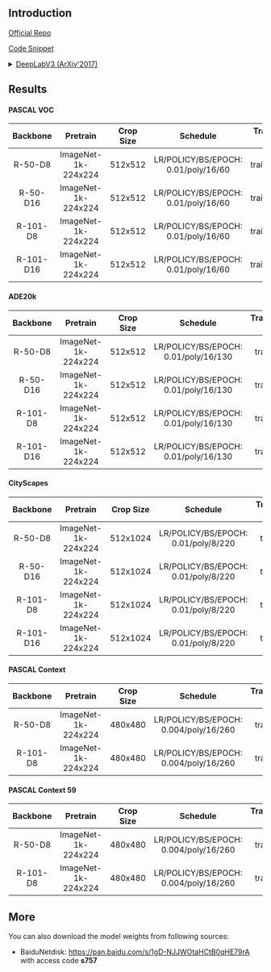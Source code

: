 ## Introduction

<a href="https://github.com/tensorflow/models/tree/master/research/deeplab">Official Repo</a>

<a href="https://github.com/SegmentationBLWX/sssegmentation/blob/main/ssseg/modules/models/segmentors/deeplabv3/deeplabv3.py">Code Snippet</a>

<details>
<summary align="left"><a href="https://arxiv.org/pdf/1706.05587.pdf">DeepLabV3 (ArXiv'2017)</a></summary>

```latex
@article{chen2017rethinking,
    title={Rethinking atrous convolution for semantic image segmentation},
    author={Chen, Liang-Chieh and Papandreou, George and Schroff, Florian and Adam, Hartwig},
    journal={arXiv preprint arXiv:1706.05587},
    year={2017}
}
```

</details>


## Results

#### PASCAL VOC
| Backbone  | Pretrain               | Crop Size  | Schedule                             | Train/Eval Set  | mIoU   | Download                                                                                                                                                                                                                                                                                                                                                                                                         |
| :-:       | :-:                    | :-:        | :-:                                  | :-:             | :-:    | :-:                                                                                                                                                                                                                                                                                                                                                                                                              |
| R-50-D8   | ImageNet-1k-224x224    | 512x512    | LR/POLICY/BS/EPOCH: 0.01/poly/16/60  | trainaug/val    | 77.72% | [cfg](https://raw.githubusercontent.com/SegmentationBLWX/sssegmentation/main/ssseg/configs/deeplabv3/deeplabv3_resnet50os8_voc.py) &#124; [model](https://github.com/SegmentationBLWX/modelstore/releases/download/ssseg_deeplabv3/deeplabv3_resnet50os8_voc_train.pth) &#124; [log](https://github.com/SegmentationBLWX/modelstore/releases/download/ssseg_deeplabv3/deeplabv3_resnet50os8_voc_train.log)       |
| R-50-D16  | ImageNet-1k-224x224    | 512x512    | LR/POLICY/BS/EPOCH: 0.01/poly/16/60  | trainaug/val    | 76.86% | [cfg](https://raw.githubusercontent.com/SegmentationBLWX/sssegmentation/main/ssseg/configs/deeplabv3/deeplabv3_resnet50os16_voc.py) &#124; [model](https://github.com/SegmentationBLWX/modelstore/releases/download/ssseg_deeplabv3/deeplabv3_resnet50os16_voc_train.pth) &#124; [log](https://github.com/SegmentationBLWX/modelstore/releases/download/ssseg_deeplabv3/deeplabv3_resnet50os16_voc_train.log)    |
| R-101-D8  | ImageNet-1k-224x224    | 512x512    | LR/POLICY/BS/EPOCH: 0.01/poly/16/60  | trainaug/val    | 79.52% | [cfg](https://raw.githubusercontent.com/SegmentationBLWX/sssegmentation/main/ssseg/configs/deeplabv3/deeplabv3_resnet101os8_voc.py) &#124; [model](https://github.com/SegmentationBLWX/modelstore/releases/download/ssseg_deeplabv3/deeplabv3_resnet101os8_voc_train.pth) &#124; [log](https://github.com/SegmentationBLWX/modelstore/releases/download/ssseg_deeplabv3/deeplabv3_resnet101os8_voc_train.log)    |
| R-101-D16 | ImageNet-1k-224x224    | 512x512    | LR/POLICY/BS/EPOCH: 0.01/poly/16/60  | trainaug/val    | 78.55% | [cfg](https://raw.githubusercontent.com/SegmentationBLWX/sssegmentation/main/ssseg/configs/deeplabv3/deeplabv3_resnet101os16_voc.py) &#124; [model](https://github.com/SegmentationBLWX/modelstore/releases/download/ssseg_deeplabv3/deeplabv3_resnet101os16_voc_train.pth) &#124; [log](https://github.com/SegmentationBLWX/modelstore/releases/download/ssseg_deeplabv3/deeplabv3_resnet101os16_voc_train.log) |

#### ADE20k
| Backbone  | Pretrain               | Crop Size  | Schedule                             | Train/Eval Set  | mIoU   | Download                                                                                                                                                                                                                                                                                                                                                                                                                  |
| :-:       | :-:                    | :-:        | :-:                                  | :-:             | :-:    | :-:                                                                                                                                                                                                                                                                                                                                                                                                                       |
| R-50-D8   | ImageNet-1k-224x224    | 512x512    | LR/POLICY/BS/EPOCH: 0.01/poly/16/130 | train/val       | 43.19% | [cfg](https://raw.githubusercontent.com/SegmentationBLWX/sssegmentation/main/ssseg/configs/deeplabv3/deeplabv3_resnet50os8_ade20k.py) &#124; [model](https://github.com/SegmentationBLWX/modelstore/releases/download/ssseg_deeplabv3/deeplabv3_resnet50os8_ade20k_train.pth) &#124; [log](https://github.com/SegmentationBLWX/modelstore/releases/download/ssseg_deeplabv3/deeplabv3_resnet50os8_ade20k_train.log)       |
| R-50-D16  | ImageNet-1k-224x224    | 512x512    | LR/POLICY/BS/EPOCH: 0.01/poly/16/130 | train/val       | 41.41% | [cfg](https://raw.githubusercontent.com/SegmentationBLWX/sssegmentation/main/ssseg/configs/deeplabv3/deeplabv3_resnet50os16_ade20k.py) &#124; [model](https://github.com/SegmentationBLWX/modelstore/releases/download/ssseg_deeplabv3/deeplabv3_resnet50os16_ade20k_train.pth) &#124; [log](https://github.com/SegmentationBLWX/modelstore/releases/download/ssseg_deeplabv3/deeplabv3_resnet50os16_ade20k_train.log)    |
| R-101-D8  | ImageNet-1k-224x224    | 512x512    | LR/POLICY/BS/EPOCH: 0.01/poly/16/130 | train/val       | 45.16% | [cfg](https://raw.githubusercontent.com/SegmentationBLWX/sssegmentation/main/ssseg/configs/deeplabv3/deeplabv3_resnet101os8_ade20k.py) &#124; [model](https://github.com/SegmentationBLWX/modelstore/releases/download/ssseg_deeplabv3/deeplabv3_resnet101os8_ade20k_train.pth) &#124; [log](https://github.com/SegmentationBLWX/modelstore/releases/download/ssseg_deeplabv3/deeplabv3_resnet101os8_ade20k_train.log)    |
| R-101-D16 | ImageNet-1k-224x224    | 512x512    | LR/POLICY/BS/EPOCH: 0.01/poly/16/130 | train/val       | 43.45% | [cfg](https://raw.githubusercontent.com/SegmentationBLWX/sssegmentation/main/ssseg/configs/deeplabv3/deeplabv3_resnet101os16_ade20k.py) &#124; [model](https://github.com/SegmentationBLWX/modelstore/releases/download/ssseg_deeplabv3/deeplabv3_resnet101os16_ade20k_train.pth) &#124; [log](https://github.com/SegmentationBLWX/modelstore/releases/download/ssseg_deeplabv3/deeplabv3_resnet101os16_ade20k_train.log) |

#### CityScapes
| Backbone  | Pretrain               | Crop Size  | Schedule                             | Train/Eval Set  | mIoU   | Download                                                                                                                                                                                                                                                                                                                                                                                                                              |
| :-:       | :-:                    | :-:        | :-:                                  | :-:             | :-:    | :-:                                                                                                                                                                                                                                                                                                                                                                                                                                   |
| R-50-D8   | ImageNet-1k-224x224    | 512x1024   | LR/POLICY/BS/EPOCH: 0.01/poly/8/220  | train/val       | 79.62% | [cfg](https://raw.githubusercontent.com/SegmentationBLWX/sssegmentation/main/ssseg/configs/deeplabv3/deeplabv3_resnet50os8_cityscapes.py) &#124; [model](https://github.com/SegmentationBLWX/modelstore/releases/download/ssseg_deeplabv3/deeplabv3_resnet50os8_cityscapes_train.pth) &#124; [log](https://github.com/SegmentationBLWX/modelstore/releases/download/ssseg_deeplabv3/deeplabv3_resnet50os8_cityscapes_train.log)       |
| R-50-D16  | ImageNet-1k-224x224    | 512x1024   | LR/POLICY/BS/EPOCH: 0.01/poly/8/220  | train/val       | 78.19% | [cfg](https://raw.githubusercontent.com/SegmentationBLWX/sssegmentation/main/ssseg/configs/deeplabv3/deeplabv3_resnet50os16_cityscapes.py) &#124; [model](https://github.com/SegmentationBLWX/modelstore/releases/download/ssseg_deeplabv3/deeplabv3_resnet50os16_cityscapes_train.pth) &#124; [log](https://github.com/SegmentationBLWX/modelstore/releases/download/ssseg_deeplabv3/deeplabv3_resnet50os16_cityscapes_train.log)    |
| R-101-D8  | ImageNet-1k-224x224    | 512x1024   | LR/POLICY/BS/EPOCH: 0.01/poly/8/220  | train/val       | 80.28% | [cfg](https://raw.githubusercontent.com/SegmentationBLWX/sssegmentation/main/ssseg/configs/deeplabv3/deeplabv3_resnet101os8_cityscapes.py) &#124; [model](https://github.com/SegmentationBLWX/modelstore/releases/download/ssseg_deeplabv3/deeplabv3_resnet101os8_cityscapes_train.pth) &#124; [log](https://github.com/SegmentationBLWX/modelstore/releases/download/ssseg_deeplabv3/deeplabv3_resnet101os8_cityscapes_train.log)    |
| R-101-D16 | ImageNet-1k-224x224    | 512x1024   | LR/POLICY/BS/EPOCH: 0.01/poly/8/220  | train/val       | 78.03% | [cfg](https://raw.githubusercontent.com/SegmentationBLWX/sssegmentation/main/ssseg/configs/deeplabv3/deeplabv3_resnet101os16_cityscapes.py) &#124; [model](https://github.com/SegmentationBLWX/modelstore/releases/download/ssseg_deeplabv3/deeplabv3_resnet101os16_cityscapes_train.pth) &#124; [log](https://github.com/SegmentationBLWX/modelstore/releases/download/ssseg_deeplabv3/deeplabv3_resnet101os16_cityscapes_train.log) |

#### PASCAL Context
| Backbone  | Pretrain               | Crop Size  | Schedule                               | Train/Eval Set  | mIoU   | Download                                                                                                                                                                                                                                                                                                                                                                                                                                    |
| :-:       | :-:                    | :-:        | :-:                                    | :-:             | :-:    | :-:                                                                                                                                                                                                                                                                                                                                                                                                                                         |
| R-50-D8   | ImageNet-1k-224x224    | 480x480    | LR/POLICY/BS/EPOCH: 0.004/poly/16/260  | train/val       | 46.31% | [cfg](https://raw.githubusercontent.com/SegmentationBLWX/sssegmentation/main/ssseg/configs/deeplabv3/deeplabv3_resnet50os8_pascalcontext.py) &#124; [model](https://github.com/SegmentationBLWX/modelstore/releases/download/ssseg_deeplabv3/deeplabv3_resnet50os8_pascalcontext_train.pth) &#124; [log](https://github.com/SegmentationBLWX/modelstore/releases/download/ssseg_deeplabv3/deeplabv3_resnet50os8_pascalcontext_train.log)    |
| R-101-D8  | ImageNet-1k-224x224    | 480x480    | LR/POLICY/BS/EPOCH: 0.004/poly/16/260  | train/val       | 48.43% | [cfg](https://raw.githubusercontent.com/SegmentationBLWX/sssegmentation/main/ssseg/configs/deeplabv3/deeplabv3_resnet101os8_pascalcontext.py) &#124; [model](https://github.com/SegmentationBLWX/modelstore/releases/download/ssseg_deeplabv3/deeplabv3_resnet101os8_pascalcontext_train.pth) &#124; [log](https://github.com/SegmentationBLWX/modelstore/releases/download/ssseg_deeplabv3/deeplabv3_resnet101os8_pascalcontext_train.log) |

#### PASCAL Context 59
| Backbone  | Pretrain               | Crop Size  | Schedule                               | Train/Eval Set  | mIoU   | Download                                                                                                                                                                                                                                                                                                                                                                                                                                          |
| :-:       | :-:                    | :-:        | :-:                                    | :-:             | :-:    | :-:                                                                                                                                                                                                                                                                                                                                                                                                                                               |
| R-50-D8   | ImageNet-1k-224x224    | 480x480    | LR/POLICY/BS/EPOCH: 0.004/poly/16/260  | train/val       | 51.69% | [cfg](https://raw.githubusercontent.com/SegmentationBLWX/sssegmentation/main/ssseg/configs/deeplabv3/deeplabv3_resnet50os8_pascalcontext59.py) &#124; [model](https://github.com/SegmentationBLWX/modelstore/releases/download/ssseg_deeplabv3/deeplabv3_resnet50os8_pascalcontext59_train.pth) &#124; [log](https://github.com/SegmentationBLWX/modelstore/releases/download/ssseg_deeplabv3/deeplabv3_resnet50os8_pascalcontext59_train.log)    |
| R-101-D8  | ImageNet-1k-224x224    | 480x480    | LR/POLICY/BS/EPOCH: 0.004/poly/16/260  | train/val       | 53.81% | [cfg](https://raw.githubusercontent.com/SegmentationBLWX/sssegmentation/main/ssseg/configs/deeplabv3/deeplabv3_resnet101os8_pascalcontext59.py) &#124; [model](https://github.com/SegmentationBLWX/modelstore/releases/download/ssseg_deeplabv3/deeplabv3_resnet101os8_pascalcontext59_train.pth) &#124; [log](https://github.com/SegmentationBLWX/modelstore/releases/download/ssseg_deeplabv3/deeplabv3_resnet101os8_pascalcontext59_train.log) |


## More
You can also download the model weights from following sources:
- BaiduNetdisk: https://pan.baidu.com/s/1gD-NJJWOtaHCtB0qHE79rA with access code **s757**